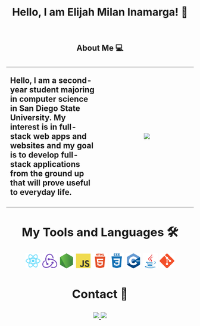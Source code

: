 <div align="center">
  <h1>
    Hello, I am Elijah Milan Inamarga! 👋
  </h1>
  <br/>
  <h2>About Me 💻<h2>
  <table width="100%">
    <tr>
      <td align="left">
        <p>
          Hello, I am a second-year student majoring in computer science in San Diego State University. My interest is in full-stack web apps and websites and my goal is to develop full-stack applications from the ground up that will prove useful to everyday life.
        </p>
      </td>
      <td align="center" width="50%">
        <img src="https://static.vecteezy.com/system/resources/thumbnails/019/153/003/small/3d-minimal-programming-icon-coding-screen-web-development-concept-laptop-with-a-coding-screen-and-a-coding-icon-3d-illustration-png.png" height="250px"/>
      </td>
    </tr>
  </table>
  <div>
    <h2>My Tools and Languages 🛠️</h2>
    <img src="https://github.com/devicons/devicon/blob/master/icons/react/react-original.svg" alt="html5" width="40" height="40"/>
    <img src="https://github.com/devicons/devicon/blob/master/icons/redux/redux-original.svg" alt="html5" width="40" height="40"/>
    <img src="https://github.com/devicons/devicon/blob/master/icons/nodejs/nodejs-original.svg" alt="css" width="40" height="40"/>
    <img src="https://github.com/devicons/devicon/blob/master/icons/javascript/javascript-original.svg" alt="css" width="40" height="40"/>
    <img src="https://github.com/devicons/devicon/blob/master/icons/html5/html5-plain-wordmark.svg" alt="html5" width="40" height="40"/>
    <img src="https://github.com/devicons/devicon/blob/master/icons/css3/css3-plain-wordmark.svg" alt="css" width="40" height="40"/>
    <img src="https://github.com/devicons/devicon/blob/master/icons/cplusplus/cplusplus-original.svg" alt="css" width="40" height="40"/>
    <img src="https://github.com/devicons/devicon/blob/master/icons/java/java-original.svg" alt="css" width="40" height="40"/>
    <img src="https://github.com/devicons/devicon/blob/master/icons/git/git-original.svg" alt="css" width="40" height="40"/>
  </div>
  <div>
    <h2>Contact 📱</h2>
    <a href="https://www.linkedin.com/in/elijahmilan-inamarga/" target="_blank">
      <img src="https://img.shields.io/badge/LinkedIn-0072b1?logo=linkedin&logoColor=white&style=flat"/>
    </a>
    <a href="https://www.instagram.com/elijahinamarga/" target="_blank">
      <img src="https://img.shields.io/badge/Instagram-962fbf?logo=instagram&logoColor=white&style=flat"/>
    </a>
  </div>
</div>
